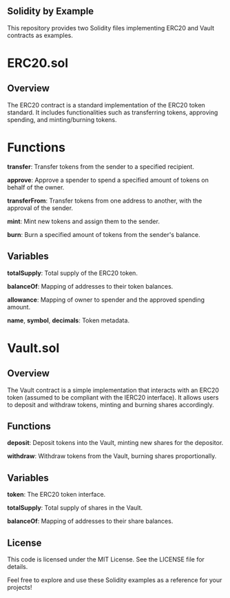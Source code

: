 ## Solidity by Example
This repository provides two Solidity files implementing ERC20 and Vault contracts as examples.

# ERC20.sol
## Overview
The ERC20 contract is a standard implementation of the ERC20 token standard. It includes functionalities such as transferring tokens, approving spending, and minting/burning tokens.
# Functions
**transfer**: Transfer tokens from the sender to a specified recipient.

**approve**: Approve a spender to spend a specified amount of tokens on behalf of the owner.

**transferFrom**: Transfer tokens from one address to another, with the approval of the sender.

**mint**: Mint new tokens and assign them to the sender.

**burn**: Burn a specified amount of tokens from the sender's balance.

## Variables
**totalSupply**: Total supply of the ERC20 token.

**balanceOf**: Mapping of addresses to their token balances.

**allowance**: Mapping of owner to spender and the approved spending amount.

**name**, **symbol**, **decimals**: Token metadata.

# Vault.sol
## Overview
The Vault contract is a simple implementation that interacts with an ERC20 token (assumed to be compliant with the IERC20 interface). It allows users to deposit and withdraw tokens, minting and burning shares accordingly.

## Functions
**deposit**: Deposit tokens into the Vault, minting new shares for the depositor.

**withdraw**: Withdraw tokens from the Vault, burning shares proportionally.

## Variables
**token**: The ERC20 token interface.

**totalSupply**: Total supply of shares in the Vault.

**balanceOf**: Mapping of addresses to their share balances.

## License
This code is licensed under the MIT License. See the LICENSE file for details.

Feel free to explore and use these Solidity examples as a reference for your projects!
